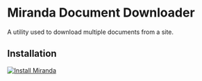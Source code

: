 # Miranda Document Downloader

A utility used to download multiple documents from a site.


## Installation

[![Install Miranda](https://imgur.com/xtQE47T.png)](https://codepen.io/sswayney/full/MWzZggV/)